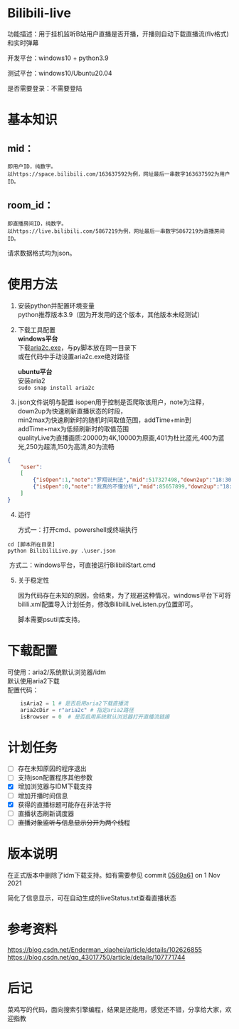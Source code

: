 # Bilibili-live
功能描述：用于挂机监听B站用户直播是否开播，开播则自动下载直播流(flv格式)和实时弹幕    

开发平台：windows10 + python3.9   

测试平台：windows10/Ubuntu20.04    

是否需要登录：不需要登陆  

# 基本知识  
## mid：  
	即用户ID，纯数字。  
	以https://space.bilibili.com/163637592为例，网址最后一串数字163637592为用户ID。
## room_id：  
	即直播房间ID，纯数字。  
	以https://live.bilibili.com/5867219为例，网址最后一串数字5867219为直播房间ID。  
请求数据格式均为json。
# 使用方法
1. 安装python并配置环境变量  
	python推荐版本3.9（因为开发用的这个版本，其他版本未经测试）
	
3. 下载工具配置  
    **windows平台**  
    下载[aria2c.exe](https://github.com/aria2/aria2/releases)，与py脚本放在同一目录下  
    或在代码中手动设置aria2c.exe绝对路径
    
    **ubuntu平台**  
    安装aria2   
    ```sudo snap install aria2c```  
    
4. json文件说明与配置
isopen用于控制是否爬取该用户，note为注释，down2up为快速刷新直播状态的时段，  
min2max为快速刷新时的随机时间取值范围，addTime+min到addTime+max为低频刷新时的取值范围  
qualityLive为直播画质:20000为4K,10000为原画,401为杜比蓝光,400为蓝光,250为超清,150为高清,80为流畅   
```json
{
    "user":
    [
        {"isOpen":1,"note":"罗翔说刑法","mid":517327498,"down2up":"18:30-22:00","addTime":120,"min2max":"20-30","qualityLive":10000},
        {"isOpen":0,"note":"我真的不懂分析","mid":85657899,"down2up":"18:30-22:00","addTime":120,"min2max":"20-30","qualityLive":10000}
    ]
}
```
4. 运行

   方式一：打开cmd、powershell或终端执行  

```shell
cd [脚本所在目录]
python BilibiliLive.py .\user.json
```

​	  方式二：windows平台，可直接运行BilibiliStart.cmd

5. 关于稳定性

   因为代码存在未知的原因，会结束，为了规避这种情况，windows平台下可将bilili.xml配置导入计划任务，修改BilibiliLiveListen.py位置即可。
   
   脚本需要psutil库支持。

# 下载配置  

可使用：aria2/系统默认浏览器/idm  
默认使用aria2下载  
配置代码：  
```python
    isAria2 = 1 # 是否启用aria2下载直播流
    aria2cDir = r"aria2c" # 指定aria2路径
    isBrowser = 0  # 是否启用系统默认浏览器打开直播流链接
```
# 计划任务
- [ ] 存在未知原因的程序退出
- [ ] 支持json配置程序其他参数
- [x] 增加浏览器与IDM下载支持
- [ ] 增加开播时间信息
- [x] 获得的直播标题可能存在非法字符
- [ ] 直播状态刷新调度器
- [ ] ~~直播对象监听与信息显示分开为两个线程~~

# 版本说明

在正式版本中删除了idm下载支持。如有需要参见 commit [0569a61](https://github.com/filwsx/Bilibili-live/commit/0569a611be024026839606a4015081e861c3b7e3) on 1 Nov 2021

简化了信息显示，可在自动生成的liveStatus.txt查看直播状态

# 参考资料

  https://blog.csdn.net/Enderman_xiaohei/article/details/102626855  
  https://blog.csdn.net/qq_43017750/article/details/107771744  

# 后记

  菜鸡写的代码，面向搜索引擎编程，结果是还能用，感觉还不错，分享给大家，欢迎指教  
